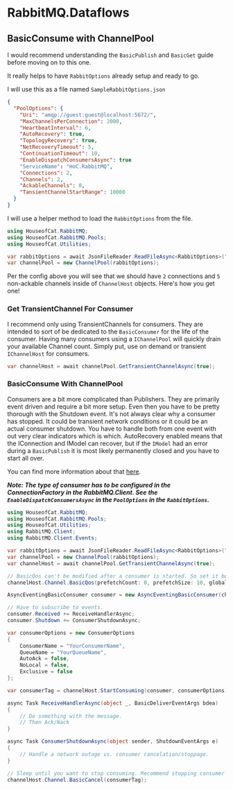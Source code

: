 ﻿# RabbitMQ.Dataflows
## BasicConsume with ChannelPool

I would recommend understanding the `BasicPublish` and `BasicGet` guide before moving on to this one.

It really helps to have `RabbitOptions` already setup and ready to go.

I will use this as a file named `SampleRabbitOptions.json`

```json
{
  "PoolOptions": {
    "Uri": "amqp://guest:guest@localhost:5672/",
    "MaxChannelsPerConnection": 2000,
    "HeartbeatInterval": 6,
    "AutoRecovery": true,
    "TopologyRecovery": true,
    "NetRecoveryTimeout": 5,
    "ContinuationTimeout": 10,
    "EnableDispatchConsumersAsync": true
    "ServiceName": "HoC.RabbitMQ",
    "Connections": 2,
    "Channels": 2,
    "AckableChannels": 0,
    "TansientChannelStartRange": 10000
  }
}
```

I will use a helper method to load the `RabbitOptions` from the file.

```csharp
using HouseofCat.RabbitMQ;
using HouseofCat.RabbitMQ.Pools;
using HouseofCat.Utilities;

var rabbitOptions = await JsonFileReader.ReadFileAsync<RabbitOptions>("SampleRabbitOptions.json");
var channelPool = new ChannelPool(rabbitOptions);
```

Per the config above you will see that we should have `2` connections and `5` non-ackable
channels inside of `ChannelHost` objects. Here's how you get one!

### Get TransientChannel For Consumer
I recommend only using TransientChannels for consumers. They are intended to sort of be dedicated to the `BasicConsumer`
for the life of the consumer. Having many consumers using a `IChannelPool` will quickly drain your available Channel count.
Simply put, use on demand or transient `IChannelHost` for consumers.

```csharp
var channelHost = await channelPool.GetTransientChannelAsync(true);
```

### BasicConsume With ChannelPool
Consumers are a bit more complicated than Publishers. They are primarily event driven and require a bit more setup. Even then
you have to be pretty thorough with the Shutdown event. It's not always clear why a consumer has stopped. It could be transient
network conditions or it could be an actual consumer shutdown. You have to handle both from one event with out very clear
indicators which is which. AutoRecovery enabled means that the IConnection and IModel can recover, but if the `IModel`
had an error during a `BasicPublish` it is most likely permanently closed and you have to start all over.

You can find more information about that [here](https://www.rabbitmq.com/client-libraries/dotnet-api-guide#consuming-async).

***Note: The type of consumer has to be configured in the ConnectionFactory in the RabbitMQ.Client. See the
`EnableDispatchConsumersAsync` in the `PoolOptions` in the `RabbitOptions`.***

```csharp
using HouseofCat.RabbitMQ;
using HouseofCat.RabbitMQ.Pools;
using HouseofCat.Utilities;
using RabbitMQ.Client;
using RabbitMQ.Client.Events;

var rabbitOptions = await JsonFileReader.ReadFileAsync<RabbitOptions>("SampleRabbitOptions.json");
var channelPool = new ChannelPool(rabbitOptions);
var channelHost = await channelPool.GetTransientChannelAsync(true);

// BasicQos can't be modified after a consumer is started. So set it before.
channelHost.Channel.BasicQos(prefetchCount: 0, prefetchSize: 10, global: false);

AsyncEventingBasicConsumer consumer = new AsyncEventingBasicConsumer(channelHost.Channel);

// Have to subscribe to events.
consumer.Received += ReceiveHandlerAsync;
consumer.Shutdown += ConsumerShutdownAsync;

var consumerOptions = new ConsumerOptions
{
    ConsumerName = "YourConsumerName",
    QueueName = "YourQueueName",
    AutoAck = false,
    NoLocal = false,
    Exclusive = false
};

var consumerTag = channelHost.StartConsuming(consumer, consumerOptions);

async Task ReceiveHandlerAsync(object _, BasicDeliverEventArgs bdea)
{
    // Do something with the message.
    // Then Ack/Nack
}

async Task ConsumerShutdownAsync(object sender, ShutdownEventArgs e)
{
    // Handle a network outage vs. consumer cancelation/stoppage.
}

// Sleep until you want to stop consuming. Recommend stopping consumer and disposing channel when done.
channelHost.Channel.BasicCancel(consumerTag);
```
